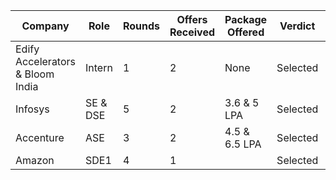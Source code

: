 | Company | Role | Rounds | Offers Received|Package Offered| Verdict | Offer Accepted |
| --------| ----------- | ------- | --------- |------|----------|---------|
| Edify Accelerators & Bloom India| Intern | 1| 2 | None |Selected | Accepted|
|Infosys| SE & DSE|5| 2 | 3.6 & 5 LPA | Selected  | Accepted |
|Accenture| ASE  | 3 | 2 | 4.5 & 6.5 LPA | Selected  | Not Accepted |
|Amazon| SDE1 | 4 | 1|   | Selected | Accepted |
